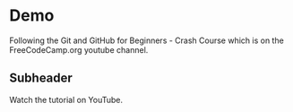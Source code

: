 # Demo

Following the Git and GitHub for Beginners - Crash Course which is on the FreeCodeCamp.org youtube channel.

## Subheader

Watch the tutorial on YouTube.